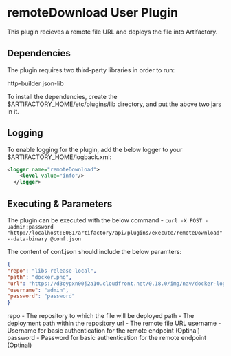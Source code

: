 <h1> remoteDownload User Plugin </h1>

This plugin recieves a remote file URL and deploys the file into Artifactory.

<h2> Dependencies </h2>

The plugin requires two third-party libraries in order to run:

http-builder
json-lib

To install the dependencies, create the $ARTIFACTORY_HOME/etc/plugins/lib directory, and put the above two jars in it.

<h2> Logging </h2>

To enable logging for the plugin, add the below logger to your $ARTIFACTORY_HOME/logback.xml:

```xml
<logger name="remoteDownload">
    <level value="info"/>
  </logger>
  ```
  
<h2> Executing & Parameters </h2>

The plugin can be executed with the below command - 
`curl -X POST -uadmin:password "http://localhost:8081/artifactory/api/plugins/execute/remoteDownload" --data-binary @conf.json`

The content of conf.json should include the below paramters:
```JSON
{
"repo": "libs-release-local",
"path": "docker.png",
"url": "https://d3oypxn00j2a10.cloudfront.net/0.18.0/img/nav/docker-logo-loggedout.png",
"username": "admin",
"password": "password"
}
```

repo - The repository to which the file will be deployed
path - The deployment path within the repository
url - The remote file URL
username - Username for basic authentication for the remote endpoint (Optinal)
password - Password for basic authentication for the remote endpoint (Optinal) 
